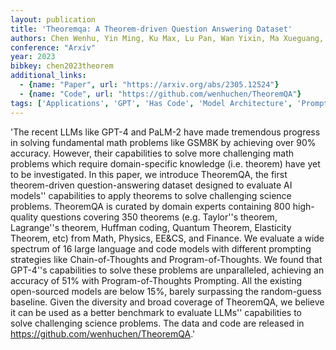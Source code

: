```yaml
---
layout: publication
title: 'Theoremqa: A Theorem-driven Question Answering Dataset'
authors: Chen Wenhu, Yin Ming, Ku Max, Lu Pan, Wan Yixin, Ma Xueguang, Xu Jianyu, Wang Xinyi, Xia Tony
conference: "Arxiv"
year: 2023
bibkey: chen2023theorem
additional_links:
  - {name: "Paper", url: "https://arxiv.org/abs/2305.12524"}
  - {name: "Code", url: "https://github.com/wenhuchen/TheoremQA"}
tags: ['Applications', 'GPT', 'Has Code', 'Model Architecture', 'Prompting', 'RAG']
---
```

'The recent LLMs like GPT-4 and PaLM-2 have made tremendous progress in solving fundamental math problems like GSM8K by achieving over 90&#37; accuracy. However, their capabilities to solve more challenging math problems which require domain-specific knowledge (i.e. theorem) have yet to be investigated. In this paper, we introduce TheoremQA, the first theorem-driven question-answering dataset designed to evaluate AI models'' capabilities to apply theorems to solve challenging science problems. TheoremQA is curated by domain experts containing 800 high-quality questions covering 350 theorems (e.g. Taylor''s theorem, Lagrange''s theorem, Huffman coding, Quantum Theorem, Elasticity Theorem, etc) from Math, Physics, EE&amp;CS, and Finance. We evaluate a wide spectrum of 16 large language and code models with different prompting strategies like Chain-of-Thoughts and Program-of-Thoughts. We found that GPT-4''s capabilities to solve these problems are unparalleled, achieving an accuracy of 51&#37; with Program-of-Thoughts Prompting. All the existing open-sourced models are below 15&#37;, barely surpassing the random-guess baseline. Given the diversity and broad coverage of TheoremQA, we believe it can be used as a better benchmark to evaluate LLMs'' capabilities to solve challenging science problems. The data and code are released in https://github.com/wenhuchen/TheoremQA.'

